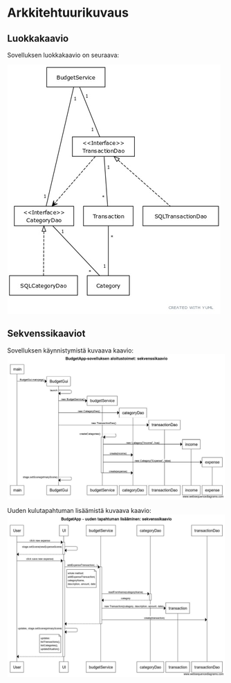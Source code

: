 # Arkkitehtuurikuvaus

## Luokkakaavio

Sovelluksen luokkakaavio on seuraava:

![](kuvat/luokkakaavio.jpg)


## Sekvenssikaaviot

Sovelluksen käynnistymistä kuvaava kaavio:
![](kuvat/sekvenssikaavio_kaynnistys.jpg)

Uuden kulutapahtuman lisäämistä kuvaava kaavio:
![](kuvat/sekvenssikaavio_uusi_kulutapahtuma.jpg)
